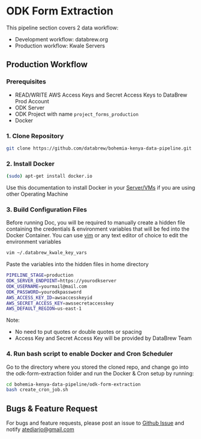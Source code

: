 # ODK Form Extraction

This pipeline section covers 2 data workflow:

- Development workflow: databrew.org
- Production workflow: Kwale Servers

## Production Workflow 

### Prerequisites

- READ/WRITE AWS Access Keys and Secret Access Keys to DataBrew Prod Account
- ODK Server
- ODK Project with name `project_forms_production`
- Docker

### 1. Clone Repository

```zsh
git clone https://github.com/databrew/bohemia-kenya-data-pipeline.git
```

### 2. Install Docker

```zsh
(sudo) apt-get install docker.io
```

Use this documentation to install Docker in your [Server/VMs](https://docs.docker.com/engine/install/) if you are using other Operating Machine

### 3. Build Configuration Files

Before running Doc, you will be required to manually create a hidden file containing the credentials & environment variables that will be fed into the Docker Container. You can use [vim](https://www.tutorialspoint.com/vim/vim_installation_and_configuration.html) or any text editor of choice to edit the environment variables

```zsh
vim ~/.databrew_kwale_key_vars
```

Paste the variables into the hidden files in home directory

```zsh
PIPELINE_STAGE=production
ODK_SERVER_ENDPOINT=https://yourodkserver
ODK_USERNAME=yourmail@mail.com
ODK_PASSWORD=yourodkpassword
AWS_ACCESS_KEY_ID=awsaccesskeyid
AWS_SECRET_ACCESS_KEY=awssecretaccesskey
AWS_DEFAULT_REGION=us-east-1
```

Note: 

- No need to put quotes or double quotes or spacing
- Access Key and Secret Access Key will be provided by DataBrew Team

### 4. Run bash script to enable Docker and Cron Scheduler

Go to the directory where you stored the cloned repo, and change go into the odk-form-extraction folder and run the Docker & Cron setup by running:

```zsh
cd bohemia-kenya-data-pipeline/odk-form-extraction
bash create_cron_job.sh
```

## Bugs & Feature Request

For bugs and feature requests, please post an issue to [Github Issue](https://github.com/databrew/bohemia-kenya-data-pipeline/issues) and notify atediarjo@gmail.com

